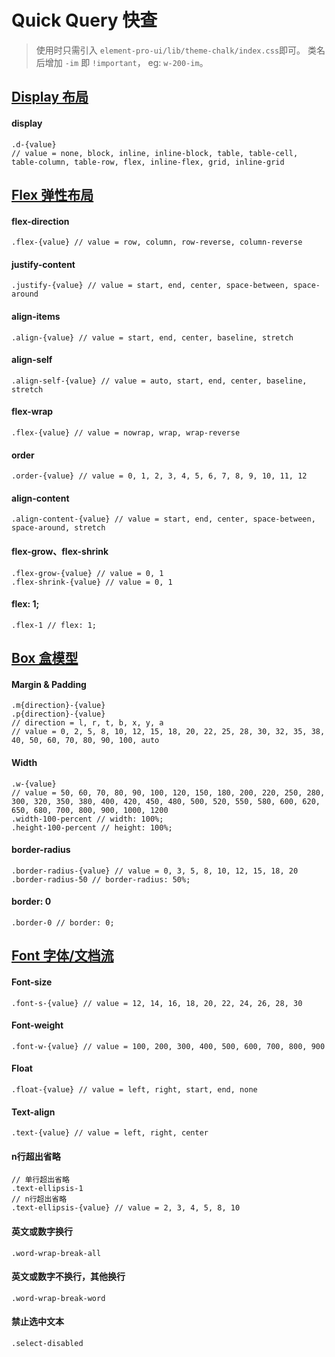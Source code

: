 # Quick Query 快查

> 使用时只需引入 `element-pro-ui/lib/theme-chalk/index.css`即可。
> 类名后增加 `-im` 即 `!important`， eg: `w-200-im`。

<!-- ## [Color 颜色](/common-style/color.html)

```
/* 文字/背景 颜色
color = red, pink,  pink,  pink,  pink,  pink,  pink,  pink,  pink,  pink,
        red, pink,  pink,  pink,  pink,  pink,  pink,  pink,  pink,  pink,
*/
.text-{color} // 主色
.text-{color}-light-{n} // 亮色 n = 1,2,3,4,5
.text-{color}-darken-{n} // 暗色 n = 1,2,3,4
.text-{color}-accent-{n} // 强调色 n = 1,2,3,4
.bg-{color}
.bg-{color}-light-{n}
.bg-{color}-darken-{n}
.bg-{color}-accent-{n}
``` -->

## [Display 布局](/common-style/display.html)     

#### display

```
.d-{value}
// value = none, block, inline, inline-block, table, table-cell, table-column, table-row, flex, inline-flex, grid, inline-grid
```
## [Flex 弹性布局](/common-style/display.html#flex-主轴-方向)
#### flex-direction
```
.flex-{value} // value = row, column, row-reverse, column-reverse
```
#### justify-content
```
.justify-{value} // value = start, end, center, space-between, space-around
```
#### align-items
```
.align-{value} // value = start, end, center, baseline, stretch
```
#### align-self
```
.align-self-{value} // value = auto, start, end, center, baseline, stretch
```
#### flex-wrap
```
.flex-{value} // value = nowrap, wrap, wrap-reverse
```
#### order
```
.order-{value} // value = 0, 1, 2, 3, 4, 5, 6, 7, 8, 9, 10, 11, 12
```
#### align-content
```
.align-content-{value} // value = start, end, center, space-between, space-around, stretch
```
#### flex-grow、flex-shrink
```
.flex-grow-{value} // value = 0, 1
.flex-shrink-{value} // value = 0, 1
```
#### flex: 1;
```
.flex-1 // flex: 1;
```

## [Box 盒模型](/common-style/box.html#box-盒模型)

#### Margin & Padding
```
.m{direction}-{value}
.p{direction}-{value}
// direction = l, r, t, b, x, y, a
// value = 0, 2, 5, 8, 10, 12, 15, 18, 20, 22, 25, 28, 30, 32, 35, 38, 40, 50, 60, 70, 80, 90, 100, auto
```
#### Width
```
.w-{value}
// value = 50, 60, 70, 80, 90, 100, 120, 150, 180, 200, 220, 250, 280, 300, 320, 350, 380, 400, 420, 450, 480, 500, 520, 550, 580, 600, 620, 650, 680, 700, 800, 900, 1000, 1200
.width-100-percent // width: 100%;
.height-100-percent // height: 100%;
```
#### border-radius
```
.border-radius-{value} // value = 0, 3, 5, 8, 10, 12, 15, 18, 20
.border-radius-50 // border-radius: 50%;
```
#### border: 0
```
.border-0 // border: 0;
```
## [Font 字体/文档流](/common-style/font.html#font-字体-文档流)

#### Font-size
```
.font-s-{value} // value = 12, 14, 16, 18, 20, 22, 24, 26, 28, 30
```
#### Font-weight
```
.font-w-{value} // value = 100, 200, 300, 400, 500, 600, 700, 800, 900
```
#### Float
```
.float-{value} // value = left, right, start, end, none
```
#### Text-align
```
.text-{value} // value = left, right, center
```
#### n行超出省略
```
// 单行超出省略
.text-ellipsis-1
// n行超出省略
.text-ellipsis-{value} // value = 2, 3, 4, 5, 8, 10
```
#### 英文或数字换行
```
.word-wrap-break-all
```
#### 英文或数字不换行，其他换行
```
.word-wrap-break-word
```
#### 禁止选中文本
```
.select-disabled
```
